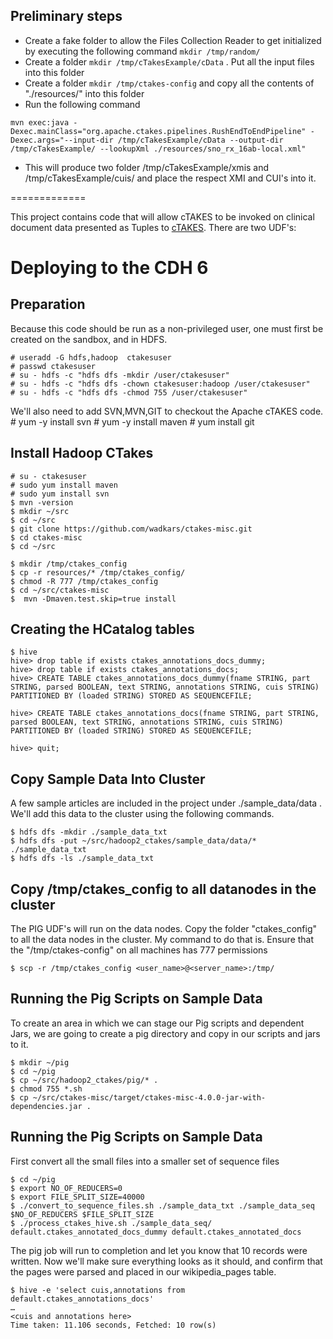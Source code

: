 
## Preliminary steps

* Create a fake folder to allow the Files Collection Reader to get initialized by executing the following command  `mkdir /tmp/random/` 
* Create a folder `mkdir /tmp/cTakesExample/cData` . Put all the input files into this folder
* Create a folder `mkdir /tmp/ctakes-config` and copy all the contents of "./resources/" into this folder
* Run the following command

`
mvn exec:java -Dexec.mainClass="org.apache.ctakes.pipelines.RushEndToEndPipeline" -Dexec.args="--input-dir /tmp/cTakesExample/cData --output-dir /tmp/cTakesExample/ --lookupXml ./resources/sno_rx_16ab-local.xml"
`
* This will produce two folder /tmp/cTakesExample/xmis and /tmp/cTakesExample/cuis/ and place the respect XMI and CUI's into it.


=============

This project contains code that will allow cTAKES to be invoked on clinical document data presented as Tuples to [cTAKES](http://ctakes.apache.org).  There are two UDF's:


# Deploying to the CDH 6

## Preparation

Because this code should be run as a non-privileged user, one must first be created on the sandbox, and in HDFS.

	# useradd -G hdfs,hadoop  ctakesuser
	# passwd ctakesuser
	# su - hdfs -c "hdfs dfs -mkdir /user/ctakesuser"
	# su - hdfs -c "hdfs dfs -chown ctakesuser:hadoop /user/ctakesuser"
	# su - hdfs -c "hdfs dfs -chmod 755 /user/ctakesuser"
	
We'll also need to add SVN,MVN,GIT to checkout the Apache cTAKES code.
	# yum -y install svn
	# yum -y install maven
	# yum install git
	
## Install Hadoop CTakes
	# su - ctakesuser 
	# sudo yum install maven
	# sudo yum install svn
	$ mvn -version
	$ mkdir ~/src
	$ cd ~/src
	$ git clone https://github.com/wadkars/ctakes-misc.git
	$ cd ctakes-misc
	$ cd ~/src
	
	$ mkdir /tmp/ctakes_config
	$ cp -r resources/* /tmp/ctakes_config/
	$ chmod -R 777 /tmp/ctakes_config
	$ cd ~/src/ctakes-misc
	$  mvn -Dmaven.test.skip=true install
	

## Creating the HCatalog tables

	$ hive
	hive> drop table if exists ctakes_annotations_docs_dummy;
	hive> drop table if exists ctakes_annotations_docs;
	hive> CREATE TABLE ctakes_annotations_docs_dummy(fname STRING, part STRING, parsed BOOLEAN, text STRING, annotations STRING, cuis STRING) PARTITIONED BY (loaded STRING) STORED AS SEQUENCEFILE;

	hive> CREATE TABLE ctakes_annotations_docs(fname STRING, part STRING, parsed BOOLEAN, text STRING, annotations STRING, cuis STRING) PARTITIONED BY (loaded STRING) STORED AS SEQUENCEFILE;

	hive> quit;

	
## Copy Sample Data Into Cluster

A few sample articles are included in the project under ./sample_data/data .  We'll add this data to the cluster using the following commands.

	$ hdfs dfs -mkdir ./sample_data_txt
	$ hdfs dfs -put ~/src/hadoop2_ctakes/sample_data/data/* ./sample_data_txt
	$ hdfs dfs -ls ./sample_data_txt
## Copy /tmp/ctakes_config to all datanodes in the cluster

The PIG UDF's will run on the data nodes. Copy the folder "ctakes_config" to all the data nodes in the cluster. My command to do that is. Ensure that the "/tmp/ctakes-config" on all machines has 777 permissions

	$ scp -r /tmp/ctakes_config <user_name>@<server_name>:/tmp/


## Running the Pig Scripts on Sample Data

To create an area in which we can stage our Pig scripts and dependent Jars, we are going to create a pig directory and copy in our scripts and jars to it.

	$ mkdir ~/pig
	$ cd ~/pig
	$ cp ~/src/hadoop2_ctakes/pig/* .
	$ chmod 755 *.sh
	$ cp ~/src/ctakes-misc/target/ctakes-misc-4.0.0-jar-with-dependencies.jar .
	
	
## Running the Pig Scripts on Sample Data
First convert all the small files into a smaller set of sequence files

	$ cd ~/pig
	$ export NO_OF_REDUCERS=0
	$ export FILE_SPLIT_SIZE=40000
	$ ./convert_to_sequence_files.sh ./sample_data_txt ./sample_data_seq $NO_OF_REDUCERS $FILE_SPLIT_SIZE
	$ ./process_ctakes_hive.sh ./sample_data_seq/ default.ctakes_annotated_docs_dummy default.ctakes_annotated_docs



The pig job will run to completion and let you know that 10 records were written.  Now we'll make sure everything looks as it should, and confirm that the pages were parsed and placed in our wikipedia_pages table.

	$ hive -e 'select cuis,annotations from default.ctakes_annotations_docs'
	…
	<cuis and annotations here>
	Time taken: 11.106 seconds, Fetched: 10 row(s)


